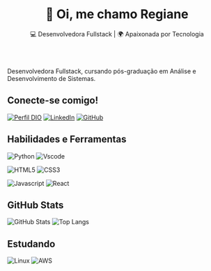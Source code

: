 <h1 align="center">👋 Oi, me chamo Regiane</h1>

<p align="center">
  💻 Desenvolvedora Fullstack | 🌍 Apaixonada por Tecnologia
</p><br><br>

Desenvolvedora Fullstack, cursando pós-graduação em Análise e Desenvolvimento de Sistemas.

## Conecte-se comigo!
[![Perfil DIO](https://img.shields.io/badge/-Meu%20Perfil%20na%20DIO-30A3DC?style=for-the-badge)](https://www.dio.me/users/regianemelo1995)
[![LinkedIn](https://img.shields.io/badge/LinkedIn-0077B5?style=for-the-badge&logo=linkedin&logoColor=white)](https://www.linkedin.com/in/regiane-melo-84ba54173/) [![GitHub](https://img.shields.io/badge/GitHub-100000?style=for-the-badge&logo=github&logoColor=white)](https://github.com/regianemr) 



## Habilidades e Ferramentas

![Python](https://img.shields.io/badge/python-3670A0?style=for-the-badge&logo=python&logoColor=ffdd54)  ![Vscode](https://img.shields.io/badge/Vscode-007ACC?style=for-the-badge&logo=visual-studio-code&logoColor=white) 

![HTML5](https://img.shields.io/badge/HTML5-E34F26?style=for-the-badge&logo=html5&logoColor=white)   ![CSS3](https://img.shields.io/badge/CSS3-1572B6?style=for-the-badge&logo=css3&logoColor=white) 

![Javascript](https://img.shields.io/badge/javascript-1572B6?style=for-the-badge&logo=javascript&logoColor=white) ![React](https://img.shields.io/badge/react-1572B6?style=for-the-badge&logo=react&logoColor=white) 

## GitHub Stats
![GitHub Stats](https://github-readme-stats.vercel.app/api?username=regianemr&theme=transparent&bg_color=000&border_color=30A3DC&show_icons=true&icon_color=30A3DC&title_color=E94D5F&text_color=FFF)   ![Top Langs](https://github-readme-stats-git-masterrstaa-rickstaa.vercel.app/api/top-langs/?username=regianemr&bg_color=000&border_color=30A3DC&title_color=E94D5F&text_color=FFF)


## Estudando
 ![Linux](https://img.shields.io/badge/Linux-000?style=for-the-badge&logo=linux&logoColor=FCC624)  ![AWS](https://img.shields.io/badge/AWS-000?style=for-the-badge&logo=aws&logoColor=07405E) 
